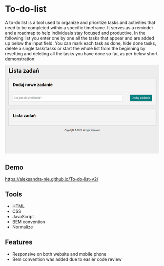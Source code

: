 ﻿# To-do-list
A to-do list is a tool used to organize and prioritize tasks and activities that need to be completed within a specific timeframe. It serves as a reminder and a roadmap to help individuals stay focused and productive.
In the following list you enter one by one all the tasks that appear and are added up below the input field. You can mark each task as done, hide done tasks, delete a single task/tasks or start the whole list from the beginning by resetting and deleting all the tasks you have done so far, as per below short demonstration:

![todolist](images/Animation_Todolist_small.gif)
## Demo
https://aleksandra-nie.github.io/To-do-list-v2/
## Tools
- HTML
- CSS
- JavaScript
- BEM convention
- Normalize
## Features
- Responsive on both website and mobile phone
- Bem convention was added due to easier code review
